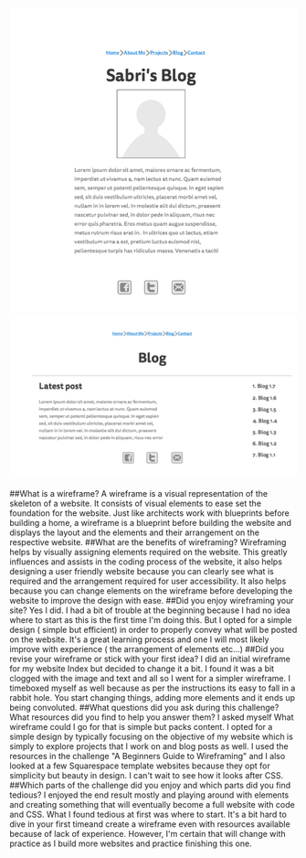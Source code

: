 ![Wireframe Index](imgs/wireframe-index.png)
![Wireframe Blog](imgs/wireframe-blog-index.png)

##What is a wireframe?
A wireframe is a visual representation of the skeleton of a website. It consists of visual elements to ease set the foundation for the website. Just like architects work with blueprints before building a home, a wireframe is a blueprint before building the website and displays the layout and the elements and their arrangement on the respective website.
##What are the benefits of wireframing?
Wireframing helps by visually assigning elements required on the website. This greatly influences and assists in the coding process of the website, it also helps designing a user friendly website because you can clearly see what is required and the arrangement required for user accessibility. It also helps because you can change elements on the wireframe before developing the website to improve the design with ease.
##Did you enjoy wireframing your site?
Yes I did. I had a bit of trouble at the beginning because I had no idea where to start as this is the first time I'm doing this. But I opted for a simple design ( simple but efficient) in order to properly convey what will be posted on the website. It's a great learning process and one I will most likely improve with experience ( the arrangement of elements etc...)
##Did you revise your wireframe or stick with your first idea?
I did an initial wireframe for my website Index but decided to change it a bit. I found it was a bit clogged with the image and text and all so I went for a simpler wireframe. I timeboxed myself as well because as per the instructions its easy to fall in a  rabbit hole. You start changing things, adding more elements and it ends up being convoluted. 
##What questions did you ask during this challenge? What resources did you find to help you answer them?
I asked myself What wireframe could I go for that is simple but packs content. I opted for a simple design by typically focusing on the objective of my website which is simply to explore projects that I work on and blog posts as well. I used the resources in the challenge "A Beginners Guide to Wireframing" and I also looked at a few Squarespace template websites because they opt for simplicity but beauty in design. I can't wait to see how it looks after CSS.
##Which parts of the challenge did you enjoy and which parts did you find tedious?
I enjoyed the end result mostly and playing around with elements and creating something that will eventually become a full website with code and CSS. What I found tedious at first was where to start. It's a bit hard to dive in your first timeand create a wireframe even with resources available because of lack of experience. However, I'm certain that will change with practice as I build more websites and practice finishing this one. 